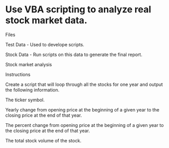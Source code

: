 # Use VBA scripting to analyze real stock market data.

Files


Test Data - Used to develope scripts.


Stock Data - Run  scripts on this data to generate the final report.



Stock market analysis


Instructions


Create a script that will loop through all the stocks for one year and output the following information.


The ticker symbol.


Yearly change from opening price at the beginning of a given year to the closing price at the end of that year.


The percent change from opening price at the beginning of a given year to the closing price at the end of that year.


The total stock volume of the stock.
